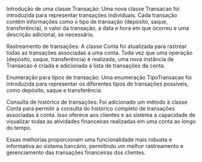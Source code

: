 Introdução de uma classe Transação: Uma nova classe Transacao foi introduzida para representar transações individuais. Cada transação contém informações como o tipo de transação (depósito, saque, transferência), o valor da transação, a data e hora em que ocorreu e uma descrição adicional, se necessário.

Rastreamento de transações: A classe Conta foi atualizada para rastrear todas as transações associadas a uma conta. Toda vez que uma operação (depósito, saque, transferência) é realizada, uma nova instância de Transacao é criada e adicionada à lista de transações da conta.

Enumeração para tipos de transação: Uma enumeração TipoTransacao foi introduzida para representar os diferentes tipos de transações possíveis, como depósito, saque e transferência.

Consulta de histórico de transações: Foi adicionado um método à classe Conta para permitir a consulta do histórico completo de transações associadas à conta. Isso oferece aos clientes e ao sistema a capacidade de visualizar todas as atividades financeiras realizadas em uma conta ao longo do tempo.

Essas melhorias proporcionam uma funcionalidade mais robusta e informativa ao sistema bancário, permitindo um melhor rastreamento e gerenciamento das transações financeiras dos clientes.
